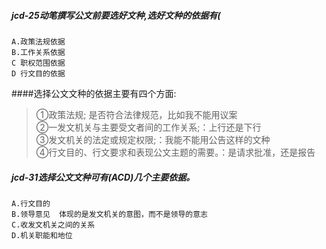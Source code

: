 ##### jcd-25动笔撰写公文前要选好文种,选好文种的依据有(
    A.政策法规依据
    B.工作关系依据
    C 职权范围依据
    D 行文目的依据

####选择公文文种的依据主要有四个方面:
>   ①政策法规; 是否符合法律规范，比如我不能用议案   
    ②一发文机关与主要受文者间的工作关系;：上行还是下行   
    ③发文机关的法定或规定权限;：我能不能用公告这样的文种   
    ④行文目的、行文要求和表现公文主题的需要。：是请求批准，还是报告   

##### jcd-31选择公文文种可有(ACD)几个主要依据。
    A.行文目的
    B.领导意见  体现的是发文机关的意图，而不是领导的意志
    C.收发文机关之间的关系
    D.机关职能和地位    

